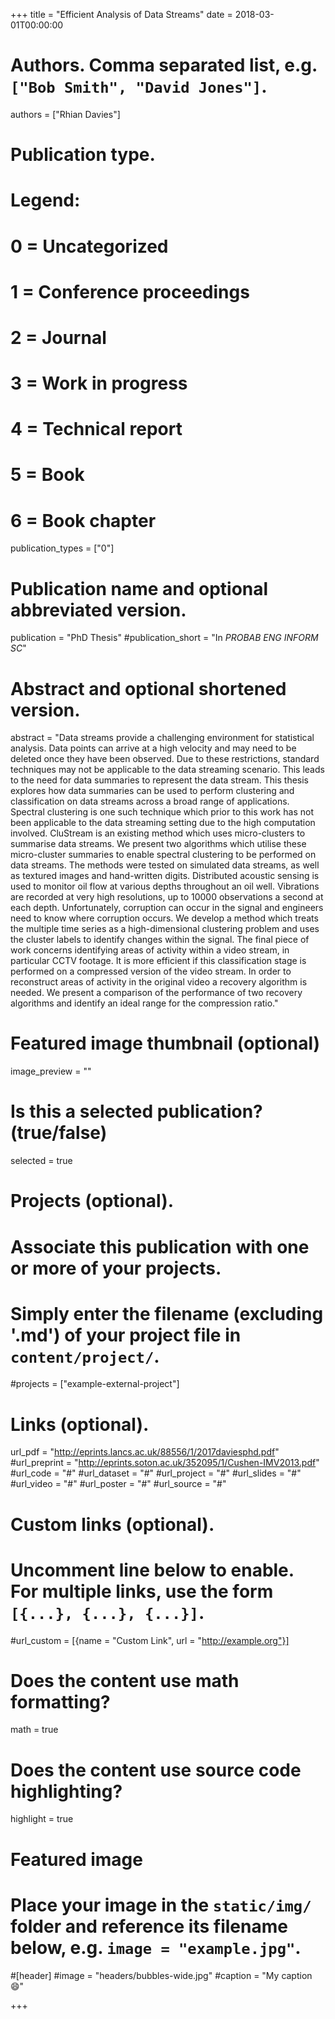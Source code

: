 +++
title = "Efficient Analysis of Data Streams"
date = 2018-03-01T00:00:00

# Authors. Comma separated list, e.g. `["Bob Smith", "David Jones"]`.
authors = ["Rhian Davies"]

# Publication type.
# Legend:
# 0 = Uncategorized
# 1 = Conference proceedings
# 2 = Journal
# 3 = Work in progress
# 4 = Technical report
# 5 = Book
# 6 = Book chapter
publication_types = ["0"]

# Publication name and optional abbreviated version.
publication = "PhD Thesis"
#publication_short = "In *PROBAB ENG INFORM SC*"

# Abstract and optional shortened version.
abstract = "Data streams provide a challenging environment for statistical analysis. Data points can arrive at a high velocity and may need to be deleted once they have been observed. Due to these restrictions, standard techniques may not be applicable to the data streaming scenario. This leads to the need for data summaries to represent the data stream. This thesis explores how data summaries can be used to perform clustering and classification on data streams across a broad range of applications. Spectral clustering is one such technique which prior to this work has not been applicable to the data streaming setting due to the high computation involved. CluStream is an existing method which uses micro-clusters to summarise data streams. We present two algorithms which utilise these micro-cluster summaries to enable spectral clustering to be performed on data streams. The methods were tested on simulated data streams, as well as textured images and hand-written digits. Distributed acoustic sensing is used to monitor oil flow at various depths throughout an oil well. Vibrations are recorded at very high resolutions, up to 10000 observations a second at each depth. Unfortunately, corruption can occur in the signal and engineers need to know where corruption occurs. We develop a method which treats the multiple time series as a high-dimensional clustering problem and uses the cluster labels to identify changes within the signal. The final piece of work concerns identifying areas of activity within a video stream, in particular CCTV footage. It is more efficient if this classification stage is performed on a compressed version of the video stream. In order to reconstruct areas of activity in the original video a recovery algorithm is needed. We present a comparison of the performance of two recovery algorithms and identify an ideal range for the compression ratio."
# Featured image thumbnail (optional)
image_preview = ""

# Is this a selected publication? (true/false)
selected = true

# Projects (optional).
#   Associate this publication with one or more of your projects.
#   Simply enter the filename (excluding '.md') of your project file in `content/project/`.
#projects = ["example-external-project"]

# Links (optional).
url_pdf = "http://eprints.lancs.ac.uk/88556/1/2017daviesphd.pdf"
#url_preprint = "http://eprints.soton.ac.uk/352095/1/Cushen-IMV2013.pdf"
#url_code = "#"
#url_dataset = "#"
#url_project = "#"
#url_slides = "#"
#url_video = "#"
#url_poster = "#"
#url_source = "#"

# Custom links (optional).
#   Uncomment line below to enable. For multiple links, use the form `[{...}, {...}, {...}]`.
#url_custom = [{name = "Custom Link", url = "http://example.org"}]

# Does the content use math formatting?
math = true

# Does the content use source code highlighting?
highlight = true

# Featured image
# Place your image in the `static/img/` folder and reference its filename below, e.g. `image = "example.jpg"`.
#[header]
#image = "headers/bubbles-wide.jpg"
#caption = "My caption :smile:"

+++
